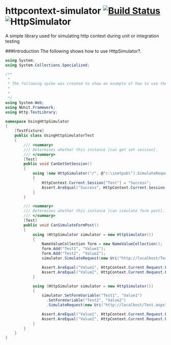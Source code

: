 httpcontext-simulator [![Build Status](https://img.shields.io/travis/ferronrsmith/httpcontext-simulator.svg)](https://travis-ci.org/ferronrsmith/httpcontext-simulator) ![HttpSimulator](https://img.shields.io/nuget/v/HttpSimulator.svg) 
=====================

A simple library used for simulating http context during unit or integration testing


###Introduction
The following shows how to use HttpSimulator?.

```csharp
using System;
using System.Collections.Specialized;

/**
 *
 * The following spike was created to show an example of how to use the HttpSimuator library
 *
 *
 */
using System.Web;
using NUnit.Framework;
using Http.TestLibrary;

namespace UsingHttpSimulator
{
    [TestFixture]
    public class UsingHttpSimulatorTest
    {
        /// <summary>
        /// Determines whether this instance [can get set session].
        /// </summary>
        [Test]
        public void CanGetSetSession()
        {
            using (new HttpSimulator("/", @"c:\inetpub\").SimulateRequest())
            {
                HttpContext.Current.Session["Test"] = "Success";
                Assert.AreEqual("Success", HttpContext.Current.Session["Test"]);
            }
        }

        /// <summary>
        /// Determines whether this instance [can simulate form post].
        /// </summary>
        [Test]
        public void CanSimulateFormPost()
        {
            using (HttpSimulator simulator = new HttpSimulator())
            {
                NameValueCollection form = new NameValueCollection();
                form.Add("Test1", "Value1");
                form.Add("Test2", "Value2");
                simulator.SimulateRequest(new Uri("http://localhost/Test.aspx"), form);

                Assert.AreEqual("Value1", HttpContext.Current.Request.Form["Test1"]);
                Assert.AreEqual("Value2", HttpContext.Current.Request.Form["Test2"]);
            }

            using (HttpSimulator simulator = new HttpSimulator())
            {
                simulator.SetFormVariable("Test1", "Value1")
                  .SetFormVariable("Test2", "Value2")
                  .SimulateRequest(new Uri("http://localhost/Test.aspx"));

                Assert.AreEqual("Value1", HttpContext.Current.Request.Form["Test1"]);
                Assert.AreEqual("Value2", HttpContext.Current.Request.Form["Test2"]);
            }
        }
    }
}
```
